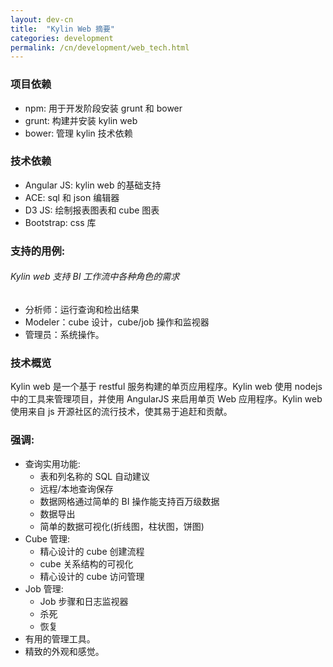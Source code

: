 ```yaml
---
layout: dev-cn
title:  "Kylin Web 摘要"
categories: development
permalink: /cn/development/web_tech.html
---
```


### 项目依赖
* npm: 用于开发阶段安装 grunt 和 bower
* grunt: 构建并安装 kylin web
* bower: 管理 kylin 技术依赖

### 技术依赖
* Angular JS: kylin web 的基础支持
* ACE: sql 和 json 编辑器
* D3 JS: 绘制报表图表和 cube 图表
* Bootstrap: css 库

### 支持的用例:

###### Kylin web 支持 BI 工作流中各种角色的需求 

* 分析师：运行查询和检出结果
* Modeler：cube 设计，cube/job 操作和监视器
* 管理员：系统操作。

### 技术概览 
Kylin web 是一个基于 restful 服务构建的单页应用程序。Kylin web 使用 nodejs 中的工具来管理项目，并使用 AngularJS 来启用单页 Web 应用程序。Kylin web 使用来自 js 开源社区的流行技术，使其易于追赶和贡献。 

### 强调:
* 查询实用功能:
    * 表和列名称的 SQL 自动建议
    * 远程/本地查询保存
    * 数据网格通过简单的 BI 操作能支持百万级数据
    * 数据导出
    * 简单的数据可视化(折线图，柱状图，饼图)
* Cube 管理:
    * 精心设计的 cube 创建流程
    * cube 关系结构的可视化
    * 精心设计的 cube 访问管理
* Job 管理:
    * Job 步骤和日志监视器
    * 杀死
    * 恢复
* 有用的管理工具。
* 精致的外观和感觉。
